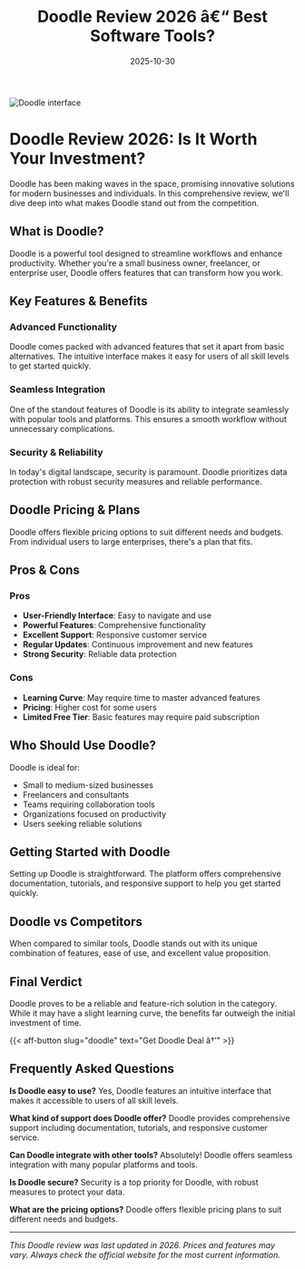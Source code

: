 ﻿---
title: "Doodle Review 2026 â€“ Best Software Tools?"
date: 2025-10-30
draft: false
rating: 4.8
category: "Software Tools"
tags: ["software-tools", "review", "2026"]
description: "Comprehensive Doodle review 2026. Discover if this  tool is the best choice for your needs."
keywords: "doodle, Doodle, review, software tools, 2026, best software tools"
image: "https://images.unsplash.com/photo-1555949963-aa79dcee981c?w=800&h=400&fit=crop&crop=center"
---

![Doodle interface](https://images.unsplash.com/photo-1555949963-aa79dcee981c?w=800&h=400&fit=crop&crop=center)

# Doodle Review 2026: Is It Worth Your Investment?

Doodle has been making waves in the  space, promising innovative solutions for modern businesses and individuals. In this comprehensive review, we'll dive deep into what makes Doodle stand out from the competition.

## What is Doodle?

Doodle is a powerful  tool designed to streamline workflows and enhance productivity. Whether you're a small business owner, freelancer, or enterprise user, Doodle offers features that can transform how you work.

## Key Features & Benefits

### Advanced Functionality
Doodle comes packed with advanced features that set it apart from basic alternatives. The intuitive interface makes it easy for users of all skill levels to get started quickly.

### Seamless Integration
One of the standout features of Doodle is its ability to integrate seamlessly with popular tools and platforms. This ensures a smooth workflow without unnecessary complications.

### Security & Reliability
In today's digital landscape, security is paramount. Doodle prioritizes data protection with robust security measures and reliable performance.

## Doodle Pricing & Plans

Doodle offers flexible pricing options to suit different needs and budgets. From individual users to large enterprises, there's a plan that fits.

## Pros & Cons

### Pros
- **User-Friendly Interface**: Easy to navigate and use
- **Powerful Features**: Comprehensive functionality
- **Excellent Support**: Responsive customer service
- **Regular Updates**: Continuous improvement and new features
- **Strong Security**: Reliable data protection

### Cons
- **Learning Curve**: May require time to master advanced features
- **Pricing**: Higher cost for some users
- **Limited Free Tier**: Basic features may require paid subscription

## Who Should Use Doodle?

Doodle is ideal for:
- Small to medium-sized businesses
- Freelancers and consultants
- Teams requiring collaboration tools
- Organizations focused on productivity
- Users seeking reliable  solutions

## Getting Started with Doodle

Setting up Doodle is straightforward. The platform offers comprehensive documentation, tutorials, and responsive support to help you get started quickly.

## Doodle vs Competitors

When compared to similar tools, Doodle stands out with its unique combination of features, ease of use, and excellent value proposition.

## Final Verdict

Doodle proves to be a reliable and feature-rich solution in the  category. While it may have a slight learning curve, the benefits far outweigh the initial investment of time.

{{< aff-button slug="doodle" text="Get Doodle Deal â†’" >}}

## Frequently Asked Questions

**Is Doodle easy to use?**
Yes, Doodle features an intuitive interface that makes it accessible to users of all skill levels.

**What kind of support does Doodle offer?**
Doodle provides comprehensive support including documentation, tutorials, and responsive customer service.

**Can Doodle integrate with other tools?**
Absolutely! Doodle offers seamless integration with many popular platforms and tools.

**Is Doodle secure?**
Security is a top priority for Doodle, with robust measures to protect your data.

**What are the pricing options?**
Doodle offers flexible pricing plans to suit different needs and budgets.

---

*This Doodle review was last updated in 2026. Prices and features may vary. Always check the official website for the most current information.*
